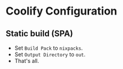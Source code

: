 # Coolify Configuration 

## Static build (SPA)
- Set `Build Pack` to `nixpacks`.
- Set `Output Directory` to `out`.
- That's all.